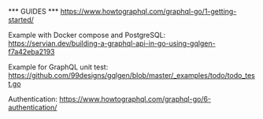 *** GUIDES ***
https://www.howtographql.com/graphql-go/1-getting-started/

Example with Docker compose and PostgreSQL:
https://servian.dev/building-a-graphql-api-in-go-using-gqlgen-f7a42eba2193

Example for GraphQL unit test:
https://github.com/99designs/gqlgen/blob/master/_examples/todo/todo_test.go

Authentication:
https://www.howtographql.com/graphql-go/6-authentication/
